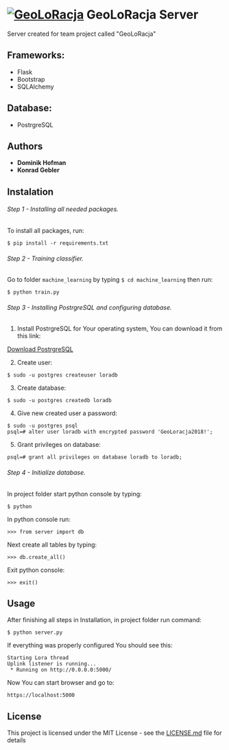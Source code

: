 # [![GeoLoRacja](https://image.ibb.co/g2e2jc/logo_small.png)](https://github.com/KG5321/geoloracja_server) GeoLoRacja Server

Server created for team project called "GeoLoRacja"

## Frameworks:

- Flask
- Bootstrap
- SQLAlchemy

## Database:

- PostrgreSQL

## Authors

- **Dominik Hofman**
- **Konrad Gebler**

## Instalation

###### Step 1 - Installing all needed packages.

To install all packages, run:

`$ pip install -r requirements.txt`

###### Step 2 - Training classifier.

Go to folder `machine_learning` by typing `$ cd machine_learning` then run:

`$ python train.py`

###### Step 3 - Installing PostrgreSQL and configuring database.

1. Install PostrgreSQL for Your operating system, You can download it from this link:

 [Download PostrgreSQL](https://www.postgresql.org/download/)

2. Create user:

 `$ sudo -u postgres createuser loradb`

3. Create database:

 `$ sudo -u postgres createdb loradb`

4. Give new created user a password:

 ```
 $ sudo -u postgres psql
 psql=# alter user loradb with encrypted password 'GeoLoracja2018!';
 ```

5. Grant privileges on database:

 `psql=# grant all privileges on database loradb to loradb;`

###### Step 4 - Initialize database.
In project folder start python console by typing:

`$ python`

In python console run:

`>>> from server import db`

Next create all tables by typing:

`>>> db.create_all()`

Exit python console:

`>>> exit()`

## Usage

After finishing all steps in Installation, in project folder run command:

`$ python server.py`

If everything was properly configured You should see this:

```
Starting Lora thread
Uplink listener is running...
 * Running on http://0.0.0.0:5000/
```

Now You can start browser and go to:

`https://localhost:5000`

## License

This project is licensed under the MIT License - see the [LICENSE.md](LICENSE.md) file for details
